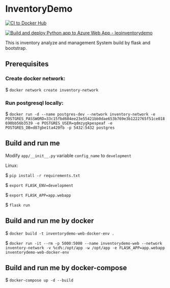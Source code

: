 # InventoryDemo

[![CI to Docker Hub](https://github.com/TsungJu/InventoryDemo/actions/workflows/main.yml/badge.svg)](https://github.com/TsungJu/InventoryDemo/actions/workflows/main.yml)

[![Build and deploy Python app to Azure Web App - leoinventorydemo](https://github.com/TsungJu/inventory-demo/actions/workflows/master_leoinventorydemo.yml/badge.svg?branch=master)](https://github.com/TsungJu/inventory-demo/actions/workflows/master_leoinventorydemo.yml)

This is inventory analyze and management System build by flask and bootstrap.

## Prerequisites

### Create docker network:

$ `docker network create inventory-network`

### Run postgresql locally:

$ `docker run -d --name postgres-dev --network inventory-network -e POSTGRES_PASSWORD=33c15fbd604ee23e55421bb0dae653b769e3b1222765f51ce018690bb56b3539 -e POSTGRES_USER=qdmzygkpespeaf -e POSTGRES_DB=d87gbe1ta420fb -p 5432:5432 postgres`

## Build and run me

Modify `app/__init__.py` variable `config_name` to `development`

Linux:

$ `pip install -r requirements.txt`

$ `export FLASK_ENV=development`

$ `export FLASK_APP=app.webapp`

$ `flask run`

## Build and run me by docker

$ `docker build -t inventorydemo-web-docker-env .`

$ `docker run -it --rm -p 5000:5000 --name inventorydemo-web --network inventory-network -v %cd%:/opt/app -w /opt/app -e FLASK_APP=app.webapp inventorydemo-web-docker-env`

## Build and run me by docker-compose

$ `docker-compose up -d --build`